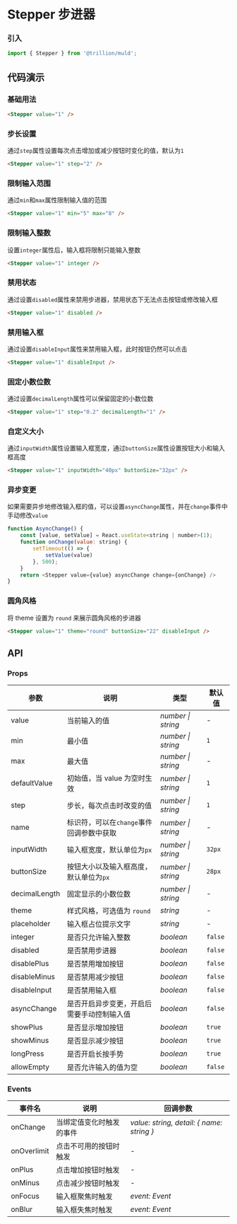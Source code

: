 # Stepper 步进器

### 引入

```js
import { Stepper } from '@trillion/muld';
```

## 代码演示

### 基础用法

```html
<Stepper value="1" />
```

### 步长设置

通过`step`属性设置每次点击增加或减少按钮时变化的值，默认为`1`

```html
<Stepper value="1" step="2" />
```

### 限制输入范围

通过`min`和`max`属性限制输入值的范围

```html
<Stepper value="1" min="5" max="8" />
```

### 限制输入整数

设置`integer`属性后，输入框将限制只能输入整数

```html
<Stepper value="1" integer />
```

### 禁用状态

通过设置`disabled`属性来禁用步进器，禁用状态下无法点击按钮或修改输入框

```html
<Stepper value="1" disabled />
```

### 禁用输入框

通过设置`disableInput`属性来禁用输入框，此时按钮仍然可以点击

```html
<Stepper value="1" disableInput />
```

### 固定小数位数

通过设置`decimalLength`属性可以保留固定的小数位数

```html
<Stepper value="1" step="0.2" decimalLength="1" />
```

### 自定义大小

通过`inputWidth`属性设置输入框宽度，通过`buttonSize`属性设置按钮大小和输入框高度

```html
<Stepper value="1" inputWidth="40px" buttonSize="32px" />
```

### 异步变更

如果需要异步地修改输入框的值，可以设置`asyncChange`属性，并在`change`事件中手动修改`value`

```js
function AsyncChange() {
    const [value, setValue] = React.useState<string | number>(1);
    function onChange(value: string) {
        setTimeout(() => {
            setValue(value)
        }, 500);
    }
    return <Stepper value={value} asyncChange change={onChange} />
}
```

### 圆角风格

将 theme 设置为 `round` 来展示圆角风格的步进器

```html
<Stepper value="1" theme="round" buttonSize="22" disableInput />
```

## API

### Props

| 参数 | 说明 | 类型 | 默认值 |
| --- | --- | --- | --- |
| value | 当前输入的值 | _number \| string_ | - |
| min | 最小值 | _number \| string_ | `1` |
| max | 最大值 | _number \| string_ | - |
| defaultValue | 初始值，当 value 为空时生效 | _number \| string_ | `1` |
| step | 步长，每次点击时改变的值 | _number \| string_ | `1` |
| name | 标识符，可以在`change`事件回调参数中获取 | _number \| string_ | - |
| inputWidth | 输入框宽度，默认单位为`px` | _number \| string_ | `32px` |
| buttonSize | 按钮大小以及输入框高度，默认单位为`px` | _number \| string_ | `28px` |
| decimalLength | 固定显示的小数位数 | _number \| string_ | - |
| theme | 样式风格，可选值为 `round` | _string_ | - |
| placeholder | 输入框占位提示文字 | _string_ | - |
| integer | 是否只允许输入整数 | _boolean_ | `false` |
| disabled | 是否禁用步进器 | _boolean_ | `false` |
| disablePlus | 是否禁用增加按钮 | _boolean_ | `false` |
| disableMinus | 是否禁用减少按钮 | _boolean_ | `false` |
| disableInput | 是否禁用输入框 | _boolean_ | `false` |
| asyncChange | 是否开启异步变更，开启后需要手动控制输入值 | _boolean_ | `false` |
| showPlus | 是否显示增加按钮 | _boolean_ | `true` |
| showMinus | 是否显示减少按钮 | _boolean_ | `true` |
| longPress | 是否开启长按手势 | _boolean_ | `true` |
| allowEmpty | 是否允许输入的值为空 | _boolean_ | `false` |

### Events

| 事件名 | 说明 | 回调参数 |
| --- | --- | --- |
| onChange | 当绑定值变化时触发的事件 | _value: string, detail: { name: string }_ |
| onOverlimit | 点击不可用的按钮时触发 | - |
| onPlus | 点击增加按钮时触发 | - |
| onMinus | 点击减少按钮时触发 | - |
| onFocus | 输入框聚焦时触发 | _event: Event_ |
| onBlur | 输入框失焦时触发 | _event: Event_ |
